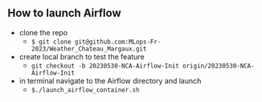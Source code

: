 ## How to launch Airflow

- clone the repo
    - ``$ git clone git@github.com:MLops-Fr-2023/Weather_Chateau_Margaux.git``
- create local branch to test the feature
    - ``git checkout -b 20230530-NCA-Airflow-Init origin/20230530-NCA-Airflow-Init``
- in terminal navigate to the Airflow directory and launch
	- ``$./launch_airflow_container.sh``